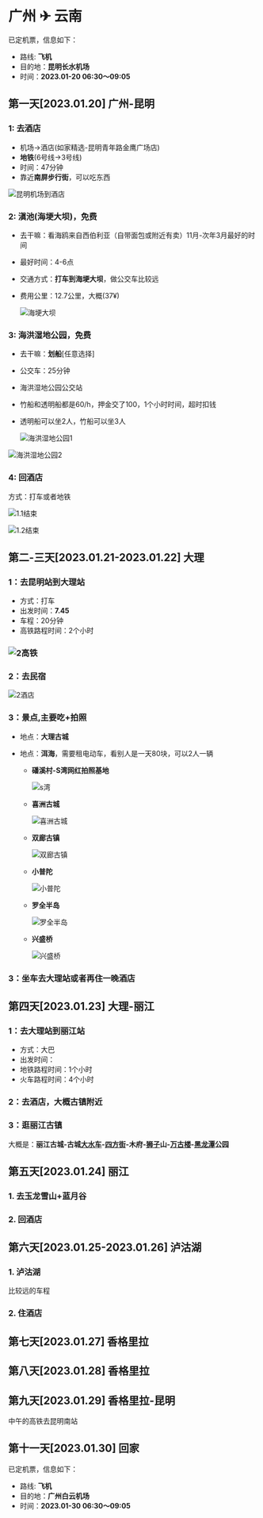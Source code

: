 # 广州 ✈ 云南

已定机票，信息如下：

- 路线: **飞机**
- 目的地：**昆明长水机场**
- 时间：**2023.01-20 06:30～09:05** 

## 第一天[2023.01.20] 广州-昆明

### 1: 去酒店

- 机场->酒店(如家精选-昆明青年路金鹰广场店)
- **地铁**(6号线->3号线)
- 时间：47分钟
- 靠近**南屏步行街**，可以吃东西

![昆明机场到酒店](image\昆明机场到酒店.png)

### 2: 滇池(海埂大坝)，免费

- 去干嘛：看海鸥来自西伯利亚（自带面包或附近有卖）11月-次年3月最好的时间

- 最好时间：4-6点

- 交通方式：**打车到海埂大坝**，做公交车比较远

- 费用公里：12.7公里，大概(37¥)

  ![海埂大坝](image\海埂大坝.png)

### 3: 海洪湿地公园，免费

- 去干嘛：**划船**[任意选择]

- 公交车：25分钟

- 海洪湿地公园公交站

- 竹船和透明船都是60/h，押金交了100，1个小时时间，超时扣钱

- 透明船可以坐2人，竹船可以坐3人

  ![海洪湿地公园1](image\海洪湿地公园1.png)

![海洪湿地公园2](image\海洪湿地公园2.png)

### 4: 回酒店

方式：打车或者地铁

![1.1结束](image\1.1结束.png)

![1.2结束](image\1.2结束.png)

## 第二-三天[2023.01.21-2023.01.22] 大理 

### 1：去昆明站到大理站

- 方式：打车
- 出发时间：**7.45**
- 车程：20分钟
- 高铁路程时间：2个小时

###  ![2高铁](image\2高铁.png)

### 2：去民宿

![2酒店](image\2酒店.png)

### 3：景点,主要吃+拍照

- 地点：**大理古城**

- 地点：**洱海**，需要租电动车，看别人是一天80块，可以2人一辆

  - **磻溪村-S湾网红拍照基地**

    ![s湾](image\s湾.webp)

  - **喜洲古城**

    ![喜洲古城](image\喜洲古城.jpeg)

  - **双廊古镇**

    ![双廊古镇](image\双廊古镇.jpg)

  - **小普陀**

    ![小普陀](image\小普陀.webp)

  - **罗全半岛**

    ![罗全半岛](image\罗全半岛.webp)

  - **兴盛桥**

    ![兴盛桥](image\兴盛桥.webp)

### 	3：坐车去大理站或者再住一晚酒店

## 第四天[2023.01.23] 大理-丽江

### 1：去大理站到丽江站

- 方式：大巴
- 出发时间：
- 地铁路程时间：1个小时
- 火车路程时间：4个小时



### 2：去酒店，大概古镇附近

### 3：逛丽江古镇

大概是：**丽江古城-古城[大水车](https://m.mafengwo.cn/poi/5431713.html)-[四方街](https://m.mafengwo.cn/poi/1478.html)-木府-[狮子](https://m.mafengwo.cn/baike/145844)山-[万古楼](https://m.mafengwo.cn/poi/1481.html)-[黑龙潭](https://m.mafengwo.cn/poi/21022.html)公园**

## 第五天[2023.01.24] 丽江

### 1. 去玉龙雪山+蓝月谷

### 2. 回酒店

## 第六天[2023.01.25-2023.01.26] 泸沽湖

### 1. 泸沽湖

比较远的车程

### 2. 住酒店

## 

## 第七天[2023.01.27] 香格里拉

## 第八天[2023.01.28] 香格里拉

## 第九天[2023.01.29] 香格里拉-昆明

中午的高铁去昆明南站

## 第十一天[2023.01.30] 回家

已定机票，信息如下：

- 路线: **飞机**
- 目的地：**广州白云机场**
- 时间：**2023.01-30 06:30～09:05** 